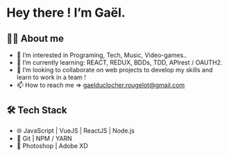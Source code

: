 # Hey there ! I’m Gaël.

## 🐱‍👓 About me 

- 👀 I’m interested in Programing, Tech, Music, Video-games..
- 🌱 I’m currently learning: REACT, REDUX, BDDs, TDD, APIrest / OAUTH2.
- 💞️ I’m looking to collaborate on web projects to develop my skills and learn to work in a team !
- 📫 How to reach me => gaelduclocher.rougelot@gmail.com

## 🛠 Tech Stack  

- 🌐 JavaScript | VueJS | ReactJS | Node.js 
- 🔨 Git | NPM / YARN
- 🎨 Photoshop | Adobe XD
